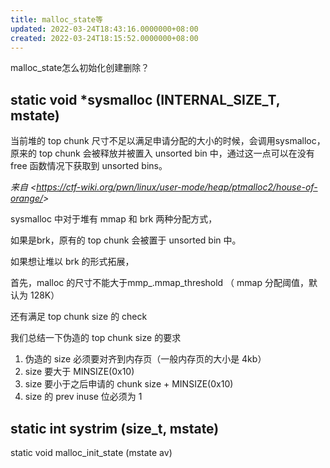 ```yaml
---
title: malloc_state等
updated: 2022-03-24T18:43:16.0000000+08:00
created: 2022-03-24T18:15:52.0000000+08:00
---
```


malloc_state怎么初始化创建删除？
## static void \*sysmalloc (INTERNAL_SIZE_T, mstate)
当前堆的 top chunk 尺寸不足以满足申请分配的大小的时候，会调用sysmalloc，原来的 top chunk 会被释放并被置入 unsorted bin 中，通过这一点可以在没有 free 函数情况下获取到 unsorted bins。

*来自 \<<https://ctf-wiki.org/pwn/linux/user-mode/heap/ptmalloc2/house-of-orange/>\>*

sysmalloc 中对于堆有 mmap 和 brk 两种分配方式，

如果是brk，原有的 top chunk 会被置于 unsorted bin 中。

如果想让堆以 brk 的形式拓展，

首先，malloc 的尺寸不能大于mmp\_.mmap_threshold （ mmap 分配阈值，默认为 128K）

还有满足 top chunk size 的 check

我们总结一下伪造的 top chunk size 的要求
1.  伪造的 size 必须要对齐到内存页（一般内存页的大小是 4kb）
2.  size 要大于 MINSIZE(0x10)
3.  size 要小于之后申请的 chunk size + MINSIZE(0x10)
4.  size 的 prev inuse 位必须为 1

## static int systrim (size_t, mstate)
static void malloc_init_state (mstate av)
